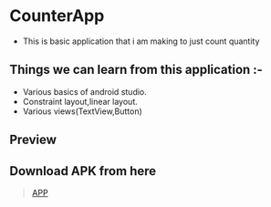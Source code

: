# CounterApp

* This is basic application that i am making to just count quantity

## Things we can learn from this application :-

* Various basics of android studio.
* Constraint layout,linear layout.
* Various views(TextView,Button)

## Preview
> [](https://github.com/harshitmody72/CounterApp/blob/master/RESOURCEs/1.png)
> 
> [](https://github.com/harshitmody72/CounterApp/blob/master/RESOURCEs/2.png)

## Download APK from here

>[APP](https://github.com/harshitmody72/CounterApp/blob/master/RESOURCEs/apk/debug/app-debug.apk?raw=true)
